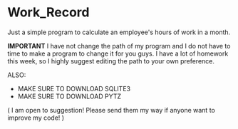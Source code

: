 # Work_Record
Just a simple program to calculate an employee's hours of work in a month.

**IMPORTANT**
I have not change the path of my program and I do not have to time to make a program to change it for you guys. I have a lot of homework this week, so I highly suggest editing the path to your own preference.

ALSO:
- MAKE SURE TO DOWNLOAD SQLITE3
- MAKE SURE TO DOWNLOAD PYTZ

( I am open to suggestion! Please send them my way if anyone want to improve my code! )
